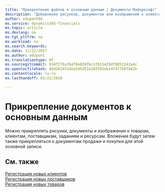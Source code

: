 ```yaml
---
title: "Прикрепление файлов к основным данным | Документы Майкрософт"
description: "Добавление рисунков, документов или изображений к клиентам, поставщикам и другим основным записям."
author: edupont04
ms.service: dynamics365-financials
ms.topic: article
ms.devlang: na
ms.tgt_pltfrm: na
ms.workload: na
ms.search.keywords: 
ms.date: 11/22/2017
ms.author: edupont
ms.translationtype: HT
ms.sourcegitcommit: b34f276a764f0e828fbc1f015429df9852242a4c
ms.openlocfilehash: 8dd2b197a3ea1d5d52a165592eb14f4f7b97942b
ms.contentlocale: ru-ru
ms.lasthandoff: 03/22/2018

---
```

# <a name="attaching-documents-to-master-data"></a>Прикрепление документов к основным данным
Можно прикреплять рисунки, документы и изображения к товарам, клиентам, поставщикам, заданиям и ресурсам. Вложения будут затем также прикрепляться к документам продажи и покупки для этой основной записи.  

## <a name="see-also"></a>См. также
[Регистрация новых клиентов](sales-how-register-new-customers.md)  
[Регистрация новых поставщиков](purchasing-how-register-new-vendors.md)  
[Регистрация новых товаров](inventory-how-register-new-items.md)  

